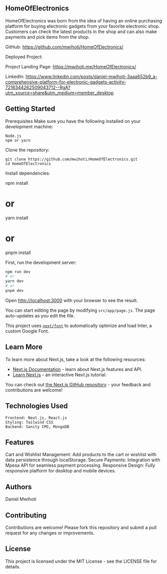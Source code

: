## HomeOfElectronics

HomeOfElectronics was born from the idea of having an online purchasing platform for buying electronic gadgets from your favorite electronic shop. Customers can check the latest products in the shop and can also make payments and pick items from the shop.


GitHub: https://github.com/mwihoti/HomeOfElectronics/

Deployed Project:

Project Landing Page: https://mwihoti.me/HomeOfElectronics/

LinkedIn: https://www.linkedin.com/posts/daniel-mwihoti-3aaa652b9_a-comprehensive-platform-for-electronic-gadgets-activity-7216344262509043712--RgA?utm_source=share&utm_medium=member_desktop

## Getting Started
Prerequisites
Make sure you have the following installed on your development machine:

```
Node.js
npm or yarn
```
Clone the repository:
```
git clone https://github.com/mwihoti/HomeOfElectronics.git
cd HomeOfElectronics
```
Install dependencies:



npm install
# or
yarn install
# or
pnpm install

First, run the development server:
```bash
npm run dev
# or
yarn dev
# or
pnpm dev

```


Open [http://localhost:3000](http://localhost:3000) with your browser to see the result.

You can start editing the page by modifying `src/app/page.js`. The page auto-updates as you edit the file.

This project uses [`next/font`](https://nextjs.org/docs/basic-features/font-optimization) to automatically optimize and load Inter, a custom Google Font.

## Learn More

To learn more about Next.js, take a look at the following resources:

- [Next.js Documentation](https://nextjs.org/docs) - learn about Next.js features and API.
- [Learn Next.js](https://nextjs.org/learn) - an interactive Next.js tutorial.

You can check out [the Next.js GitHub repository](https://github.com/vercel/next.js/) - your feedback and contributions are welcome!
## Technologies Used
```
Frontend: Next.js, React.js
Styling: Tailwind CSS
Backend: Sanity CMS, MongoDB
```
## Features
Cart and Wishlist Management: Add products to the cart or wishlist with data persistence through localStorage.
Secure Payments: Integration with Mpesa API for seamless payment processing.
Responsive Design: Fully responsive platform for desktop and mobile devices.

## Authors
Daniel Mwihoti

## Contributing
Contributions are welcome! Please fork this repository and submit a pull request for any changes or improvements.

## License
This project is licensed under the MIT License - see the LICENSE file for details.



